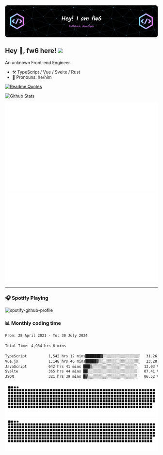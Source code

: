 ![Header](github-header-image.png)

## Hey 👋, fw6 here! <img src="https://github.githubassets.com/images/mona-whisper.gif" height="24" />


An unknown Front-end Engineer.

-   :hammer_and_pick: TypeScript / Vue / Svelte / Rust
-   :man: Pronouns: he/him


[![Readme Quotes](https://quotes-github-readme.vercel.app/api?type=horizontal&theme=algolia)](https://github.com/piyushsuthar/github-readme-quotes)



![Github Stats](https://github-readme-stats.vercel.app/api?username=fw6&bg_color=30,e96443,904e95&title_color=fff&text_color=fff)

![](https://raw.githubusercontent.com/fw6/github-stats-transparent/output/generated/overview.svg)
![](https://raw.githubusercontent.com/fw6/github-stats-transparent/output/generated/languages.svg)


---

### 🎧 Spotify Playing

<!-- ![spotify-github-profile](/img/default.svg) -->

![spotify-github-profile](https://spotify-github-profile.vercel.app/api/view.svg?uid=r6wn4hdvypv0lkzyrj0e0pjct&cover_image=true&theme=default&show_offline=true&background_color=9a10ad&interchange=true&bar_color_cover=true)



### :bar_chart: Monthly coding time 

<!--START_SECTION:waka-->

```txt
From: 28 April 2021 - To: 30 July 2024

Total Time: 4,934 hrs 6 mins

TypeScript          1,542 hrs 12 mins███████▓░░░░░░░░░░░░░░░░░   31.26 %
Vue.js              1,148 hrs 46 mins█████▓░░░░░░░░░░░░░░░░░░░   23.28 %
JavaScript          642 hrs 41 mins ███▒░░░░░░░░░░░░░░░░░░░░░   13.03 %
Svelte              365 hrs 44 mins ██░░░░░░░░░░░░░░░░░░░░░░░   07.41 %
JSON                321 hrs 39 mins █▓░░░░░░░░░░░░░░░░░░░░░░░   06.52 %
```

<!--END_SECTION:waka-->




![github contribution grid snake animation](https://raw.githubusercontent.com/platane/platane/output/github-contribution-grid-snake-dark.svg#gh-dark-mode-only)![github contribution grid snake animation](https://raw.githubusercontent.com/platane/platane/output/github-contribution-grid-snake.svg#gh-light-mode-only)
